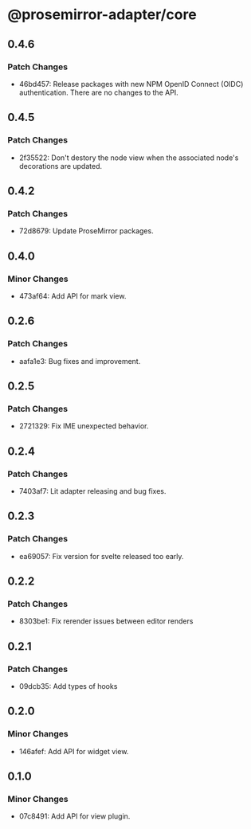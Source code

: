 # @prosemirror-adapter/core

## 0.4.6

### Patch Changes

- 46bd457: Release packages with new NPM OpenID Connect (OIDC) authentication. There are no changes to the API.

## 0.4.5

### Patch Changes

- 2f35522: Don't destory the node view when the associated node's decorations are updated.

## 0.4.2

### Patch Changes

- 72d8679: Update ProseMirror packages.

## 0.4.0

### Minor Changes

- 473af64: Add API for mark view.

## 0.2.6

### Patch Changes

- aafa1e3: Bug fixes and improvement.

## 0.2.5

### Patch Changes

- 2721329: Fix IME unexpected behavior.

## 0.2.4

### Patch Changes

- 7403af7: Lit adapter releasing and bug fixes.

## 0.2.3

### Patch Changes

- ea69057: Fix version for svelte released too early.

## 0.2.2

### Patch Changes

- 8303be1: Fix rerender issues between editor renders

## 0.2.1

### Patch Changes

- 09dcb35: Add types of hooks

## 0.2.0

### Minor Changes

- 146afef: Add API for widget view.

## 0.1.0

### Minor Changes

- 07c8491: Add API for view plugin.
